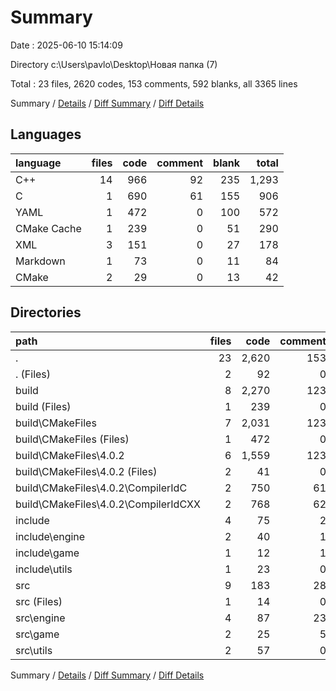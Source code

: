 # Summary

Date : 2025-06-10 15:14:09

Directory c:\\Users\\pavlo\\Desktop\\Новая папка (7)

Total : 23 files,  2620 codes, 153 comments, 592 blanks, all 3365 lines

Summary / [Details](details.md) / [Diff Summary](diff.md) / [Diff Details](diff-details.md)

## Languages
| language | files | code | comment | blank | total |
| :--- | ---: | ---: | ---: | ---: | ---: |
| C++ | 14 | 966 | 92 | 235 | 1,293 |
| C | 1 | 690 | 61 | 155 | 906 |
| YAML | 1 | 472 | 0 | 100 | 572 |
| CMake Cache | 1 | 239 | 0 | 51 | 290 |
| XML | 3 | 151 | 0 | 27 | 178 |
| Markdown | 1 | 73 | 0 | 11 | 84 |
| CMake | 2 | 29 | 0 | 13 | 42 |

## Directories
| path | files | code | comment | blank | total |
| :--- | ---: | ---: | ---: | ---: | ---: |
| . | 23 | 2,620 | 153 | 592 | 3,365 |
| . (Files) | 2 | 92 | 0 | 18 | 110 |
| build | 8 | 2,270 | 123 | 490 | 2,883 |
| build (Files) | 1 | 239 | 0 | 51 | 290 |
| build\\CMakeFiles | 7 | 2,031 | 123 | 439 | 2,593 |
| build\\CMakeFiles (Files) | 1 | 472 | 0 | 100 | 572 |
| build\\CMakeFiles\\4.0.2 | 6 | 1,559 | 123 | 339 | 2,021 |
| build\\CMakeFiles\\4.0.2 (Files) | 2 | 41 | 0 | 7 | 48 |
| build\\CMakeFiles\\4.0.2\\CompilerIdC | 2 | 750 | 61 | 168 | 979 |
| build\\CMakeFiles\\4.0.2\\CompilerIdCXX | 2 | 768 | 62 | 164 | 994 |
| include | 4 | 75 | 2 | 24 | 101 |
| include\\engine | 2 | 40 | 1 | 13 | 54 |
| include\\game | 1 | 12 | 1 | 4 | 17 |
| include\\utils | 1 | 23 | 0 | 7 | 30 |
| src | 9 | 183 | 28 | 60 | 271 |
| src (Files) | 1 | 14 | 0 | 3 | 17 |
| src\\engine | 4 | 87 | 23 | 36 | 146 |
| src\\game | 2 | 25 | 5 | 9 | 39 |
| src\\utils | 2 | 57 | 0 | 12 | 69 |

Summary / [Details](details.md) / [Diff Summary](diff.md) / [Diff Details](diff-details.md)